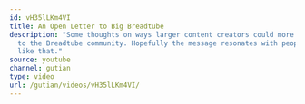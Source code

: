```yaml
---
id: vH35lLKm4VI
title: An Open Letter to Big Breadtube
description: "Some thoughts on ways larger content creators could more actively contribute
  to the Breadtube community. Hopefully the message resonates with people or something
  like that."
source: youtube
channel: gutian
type: video
url: /gutian/videos/vH35lLKm4VI/
---
```

